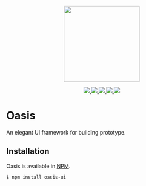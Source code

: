 <p align="center">
  <img src="https://cdn.rawgit.com/oasisui-org/oasis-ui/dev/icon/icon.svg" width="200"/>
</p>

<p align="center">
	<a href="https://travis-ci.com/oasisui-org/oasis-ui">
		<img src="https://travis-ci.com/OasisUI/Oasis.svg?branch=dev"/>
	</a>
	<a href="https://codecov.io/gh/oasisui-org/oasis-ui">
		<img src="https://codecov.io/gh/oasisui-org/oasis-ui/branch/dev/graph/badge.svg" />
	</a>
	<a href="https://npmjs.com/oasis-ui">
		<img src="https://img.shields.io/npm/v/oasis-ui/latest.svg"/>
	</a>
	<a href="https://npmjs.com/oasis-ui">
		<img src="https://img.shields.io/npm/dm/oasis-ui.svg"/>
	</a>
	<a href="https://opensource.org/licenses/MIT">
		<img src="https://img.shields.io/npm/l/oasis-ui.svg"/>
	</a>
</p>

# Oasis

An elegant UI framework for building prototype.

## Installation

Oasis is available in [NPM](https://npmjs.com/oasis-ui).

```shell
$ npm install oasis-ui
```

